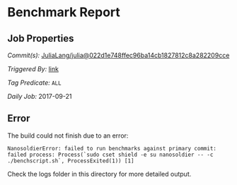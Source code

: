 # Benchmark Report

## Job Properties

*Commit(s):* [JuliaLang/julia@022d1e748ffec96ba14cb1827812c8a282209cce](https://github.com/JuliaLang/julia/commit/022d1e748ffec96ba14cb1827812c8a282209cce)

*Triggered By:* [link](https://github.com/JuliaLang/julia/commit/022d1e748ffec96ba14cb1827812c8a282209cce#commitcomment-24449651)

*Tag Predicate:* `ALL`

*Daily Job:* 2017-09-21

## Error

The build could not finish due to an error:

```
NanosoldierError: failed to run benchmarks against primary commit: failed process: Process(`sudo cset shield -e su nanosoldier -- -c ./benchscript.sh`, ProcessExited(1)) [1]
```

Check the logs folder in this directory for more detailed output.

